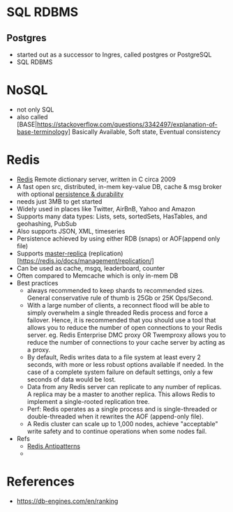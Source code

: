 # SQL RDBMS

## Postgres
- started out as a successor to Ingres, called postgres or PostgreSQL
- SQL RDBMS
  

# NoSQL 
- not only SQL
- also called [BASE|https://stackoverflow.com/questions/3342497/explanation-of-base-terminology] Basically Available, Soft state, Eventual consistency

# Redis
- [Redis](https://db-engines.com/en/system/Redis) Remote dictionary server, written in C circa 2009
- A fast open src, distributed, in-mem key-value DB, cache & msg broker with optional [persistence & durability](https://redis.io/docs/management/persistence/)
- needs just 3MB to get started
- Widely used in places like Twitter, AirBnB, Yahoo and Amazon
- Supports many data types: Lists, sets, sortedSets, HasTables, and geohashing, PubSub
- Also supports JSON, XML, timeseries
- Persistence achieved by using either RDB (snaps) or AOF(append only file)
- Supports [master-replica](https://en.wikipedia.org/wiki/Replication_(computing)) (replication)[https://redis.io/docs/management/replication/]
- Can be used as cache, msgq, leaderboard, counter
- Often compared to Memcache which is only in-mem DB
- Best practices
  -  always recommended to keep shards to recommended sizes. General conservative rule of thumb is 25Gb or 25K Ops/Second.
  -  With a large number of clients, a reconnect flood will be able to simply overwhelm a single threaded Redis process and force a failover. Hence, it is recommended that you should use a tool that allows you to reduce the number of open connections to your Redis server. eg. Redis Enterprise DMC proxy OR Twemproxy allows you to reduce the number of connections to your cache server by acting as a proxy.
  -  By default, Redis writes data to a file system at least every 2 seconds, with more or less robust options available if needed. In the case of a complete system failure on default settings, only a few seconds of data would be lost.
  - Data from any Redis server can replicate to any number of replicas. A replica may be a master to another replica. This allows Redis to implement a single-rooted replication tree.
  - Perf: Redis operates as a single process and is single-threaded or double-threaded when it rewrites the AOF (append-only file).
  - A Redis cluster can scale up to 1,000 nodes, achieve "acceptable" write safety and to continue operations when some nodes fail. 
- Refs
  - [Redis Antipatterns](https://developer.redis.com/howtos/antipatterns/)
  - 

# References
- https://db-engines.com/en/ranking
